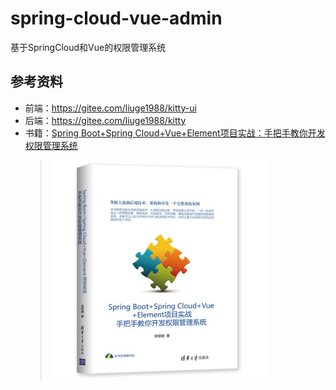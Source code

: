 # spring-cloud-vue-admin
基于SpringCloud和Vue的权限管理系统

## 参考资料

+ 前端：https://gitee.com/liuge1988/kitty-ui
+ 后端：https://gitee.com/liuge1988/kitty
+ 书籍：[Spring Boot+Spring Cloud+Vue+Element项目实战：手把手教你开发权限管理系统](https://item.jd.com/12624380.html)
  > ![Spring Boot+Spring Cloud+Vue+Element项目实战：手把手教你开发权限管理系统](ref/images/参考书籍.jpg)